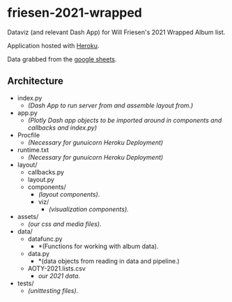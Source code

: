 # friesen-2021-wrapped
Dataviz (and relevant Dash App) for Will Friesen's 2021 Wrapped Album list.

Application hosted with [Heroku](https://your-favourite-albums.herokuapp.com).

Data grabbed from the [google sheets](https://docs.google.com/spreadsheets/d/1E6YwZ5SdZPHBeOZQTKj22AWFnbCqjbhlv9Tplt73RQk/edit?fbclid=IwAR0lxp9NPKsdTe2mpNoLWL7eB7rmdtvafhdMIxx4He24wEobpU52PS_3kAM#gid=0).



## Architecture

* index.py
    * *(Dash App to run server from and assemble layout from.)*
* app.py
    * *(Plotly Dash app objects to be imported around in components and callbacks and index.py)*
* Procfile
    * *(Necessary for gunuicorn Heroku Deployment)*
* runtime.txt
    * *(Necessary for gunuicorn Heroku Deployment)*
* layout/
    * callbacks.py
    * layout.py
    * components/
        * *(layout components)*.
        * viz/
            * *(visualization components).*
* assets/
    * *(our css and media files).*
* data/
    * datafunc.py
        * *(Functions for working with album data).
    * data.py
        * *(data objects from reading in data and pipeline.)
    * AOTY-2021.lists.csv
        * *our 2021 data*.
* tests/
    * *(unittesting files)*.
